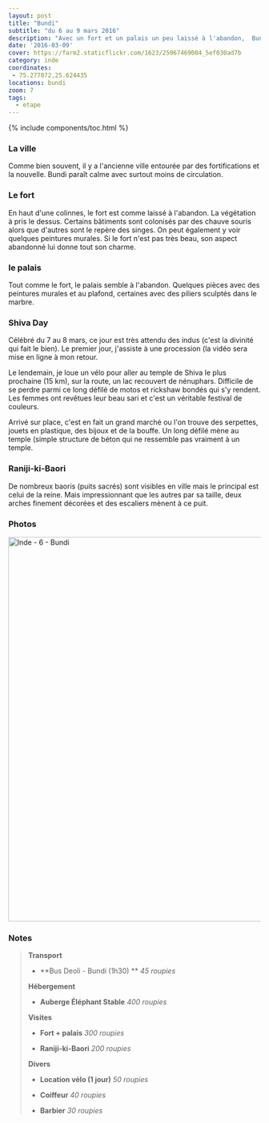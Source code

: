 ```yaml
---
layout: post
title: "Bundi"
subtitle: "du 6 au 9 mars 2016"
description: "Avec un fort et un palais un peu laissé à l'abandon,  Bundi ne rivalise pas avec la beauté des autres étapes du Rajastan mais est petite ville agréable où y passer quelques jours."
date: '2016-03-09'
cover: https://farm2.staticflickr.com/1623/25067469004_5ef030ad7b
category: inde
coordinates:
 - 75.277072,25.624435
locations: bundi
zoom: 7
tags:
  - etape
---
```


{% include components/toc.html %}

### La ville

Comme bien souvent, il y a l'ancienne ville entourée par des fortifications et la nouvelle. Bundi paraît calme avec surtout moins de circulation.

### Le fort

En haut d'une colinnes,  le fort est comme laissé à l'abandon. La végétation à pris le dessus. Certains bâtiments sont colonisés par des chauve souris alors que d'autres sont le repère des singes. On peut également y voir quelques peintures murales. Si le fort n'est pas très beau, son aspect abandonné lui donne tout son charme.

### le palais

Tout comme le fort, le palais semble à l'abandon. Quelques pièces avec des peintures murales et au plafond, certaines avec des piliers sculptés dans le marbre.

### Shiva Day

Célébré du 7 au 8 mars, ce jour est très attendu des indus (c'est la divinité qui fait le bien). Le premier jour, j'assiste à une procession (la vidéo sera mise en ligne à mon retour.

Le lendemain, je loue un vélo pour aller au temple de Shiva le plus prochaine (15 km), sur la route, un lac recouvert de nénuphars. Difficile de se perdre parmi ce long défilé de motos et rickshaw bondés qui s'y rendent. Les femmes ont revêtues leur beau sari et c'est un véritable festival de couleurs. 

Arrivé sur place, c'est en fait un grand marché ou l'on trouve des serpettes, jouets en plastique, des bijoux et de la bouffe. Un long défilé mène au temple (simple structure de béton qui ne ressemble pas vraiment à un temple.

### Raniji-ki-Baori

De nombreux baoris (puits sacrés) sont visibles en ville mais le principal est celui de la reine. Mais impressionnant que les autres par sa taille,  deux arches finement décorées et des escaliers mènent à ce puit.

### Photos

<a data-flickr-embed="true"  href="https://www.flickr.com/photos/planitude/albums/72157663447216143" title="Inde - 6 - Bundi"><img src="https://farm2.staticflickr.com/1623/25067469004_a2cd0f5bac_b.jpg" width="1024" height="768" alt="Inde - 6 - Bundi"></a><script async src="//embedr.flickr.com/assets/client-code.js" charset="utf-8"></script>

### Notes

>**Transport**
>
>- **Bus Deoli - Bundi (1h30) ** *45 roupies*
>
>**Hébergement**
>
>- **Auberge Éléphant Stable** *400 roupies*
>
>**Visites**
>
>- **Fort + palais** *300 roupies*
>
>- **Raniji-ki-Baori** *200 roupies*
>
>**Divers**
>
>- **Location vélo  (1 jour)** *50 roupies*
>
>- **Coiffeur** *40 roupies*
>
>- **Barbier** *30 roupies*
